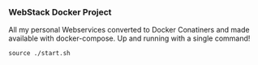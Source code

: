### WebStack Docker Project

All my personal Webservices converted to Docker Conatiners and made available with docker-compose.
Up and running with a single command!

` source ./start.sh `
